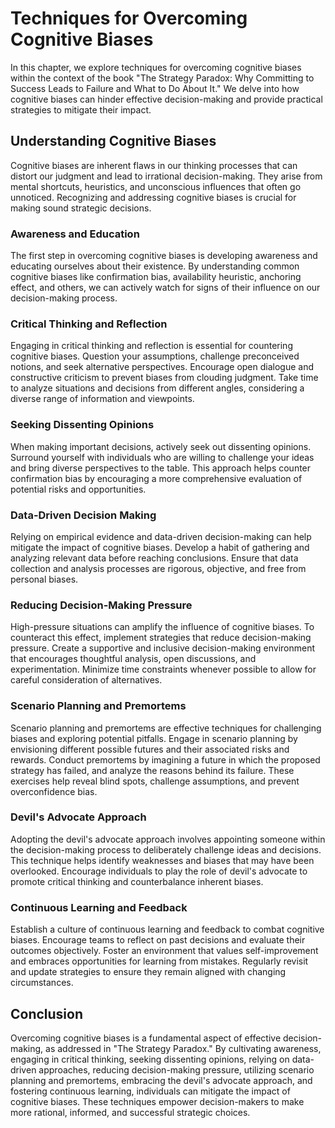 Techniques for Overcoming Cognitive Biases
===================================================

In this chapter, we explore techniques for overcoming cognitive biases within the context of the book "The Strategy Paradox: Why Committing to Success Leads to Failure and What to Do About It." We delve into how cognitive biases can hinder effective decision-making and provide practical strategies to mitigate their impact.

Understanding Cognitive Biases
------------------------------

Cognitive biases are inherent flaws in our thinking processes that can distort our judgment and lead to irrational decision-making. They arise from mental shortcuts, heuristics, and unconscious influences that often go unnoticed. Recognizing and addressing cognitive biases is crucial for making sound strategic decisions.

### Awareness and Education

The first step in overcoming cognitive biases is developing awareness and educating ourselves about their existence. By understanding common cognitive biases like confirmation bias, availability heuristic, anchoring effect, and others, we can actively watch for signs of their influence on our decision-making process.

### Critical Thinking and Reflection

Engaging in critical thinking and reflection is essential for countering cognitive biases. Question your assumptions, challenge preconceived notions, and seek alternative perspectives. Encourage open dialogue and constructive criticism to prevent biases from clouding judgment. Take time to analyze situations and decisions from different angles, considering a diverse range of information and viewpoints.

### Seeking Dissenting Opinions

When making important decisions, actively seek out dissenting opinions. Surround yourself with individuals who are willing to challenge your ideas and bring diverse perspectives to the table. This approach helps counter confirmation bias by encouraging a more comprehensive evaluation of potential risks and opportunities.

### Data-Driven Decision Making

Relying on empirical evidence and data-driven decision-making can help mitigate the impact of cognitive biases. Develop a habit of gathering and analyzing relevant data before reaching conclusions. Ensure that data collection and analysis processes are rigorous, objective, and free from personal biases.

### Reducing Decision-Making Pressure

High-pressure situations can amplify the influence of cognitive biases. To counteract this effect, implement strategies that reduce decision-making pressure. Create a supportive and inclusive decision-making environment that encourages thoughtful analysis, open discussions, and experimentation. Minimize time constraints whenever possible to allow for careful consideration of alternatives.

### Scenario Planning and Premortems

Scenario planning and premortems are effective techniques for challenging biases and exploring potential pitfalls. Engage in scenario planning by envisioning different possible futures and their associated risks and rewards. Conduct premortems by imagining a future in which the proposed strategy has failed, and analyze the reasons behind its failure. These exercises help reveal blind spots, challenge assumptions, and prevent overconfidence bias.

### Devil's Advocate Approach

Adopting the devil's advocate approach involves appointing someone within the decision-making process to deliberately challenge ideas and decisions. This technique helps identify weaknesses and biases that may have been overlooked. Encourage individuals to play the role of devil's advocate to promote critical thinking and counterbalance inherent biases.

### Continuous Learning and Feedback

Establish a culture of continuous learning and feedback to combat cognitive biases. Encourage teams to reflect on past decisions and evaluate their outcomes objectively. Foster an environment that values self-improvement and embraces opportunities for learning from mistakes. Regularly revisit and update strategies to ensure they remain aligned with changing circumstances.

Conclusion
----------

Overcoming cognitive biases is a fundamental aspect of effective decision-making, as addressed in "The Strategy Paradox." By cultivating awareness, engaging in critical thinking, seeking dissenting opinions, relying on data-driven approaches, reducing decision-making pressure, utilizing scenario planning and premortems, embracing the devil's advocate approach, and fostering continuous learning, individuals can mitigate the impact of cognitive biases. These techniques empower decision-makers to make more rational, informed, and successful strategic choices.
